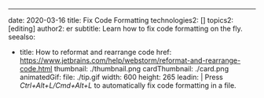 ---
date: 2020-03-16
title: Fix Code Formatting
technologies2: []
topics2: [editing]
author2: er
subtitle: Learn how to fix code formatting on the fly.
seealso:
- title: How to reformat and rearrange code
  href: https://www.jetbrains.com/help/webstorm/reformat-and-rearrange-code.html
thumbnail: ./thumbnail.png
cardThumbnail: ./card.png
animatedGif:
  file: ./tip.gif
  width: 600
  height: 265
leadin: |
  Press *Ctrl+Alt+L/Cmd+Alt+L* to automatically fix code formatting in a file. 
